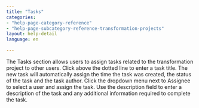 ```yaml
---
title: "Tasks"
categories:
- "help-page-category-reference"
- "help-page-subcategory-reference-transformation-projects"
layout: help-detail
language: en

---
```


The Tasks section allows users to assign tasks related to the transformation project to other users. Click above the dotted line to enter a task title. The new task will automatically assign the time the task was created, the status of the task and the task author. Click the dropdown menu next to Assignee to select a user and assign the task. Use the description field to enter a description of the task and any additional information required to complete the task.
